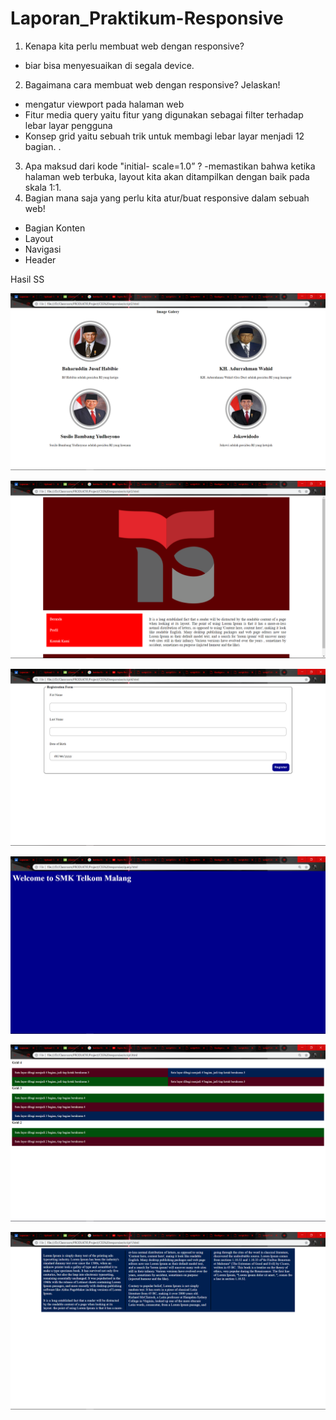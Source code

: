 # Laporan_Praktikum-Responsive

1. Kenapa kita perlu membuat web dengan responsive?
  - biar bisa menyesuaikan di segala device.
2. Bagaimana cara membuat web dengan responsive? Jelaskan!
  - mengatur viewport pada halaman web 
  - Fitur media query yaitu fitur yang digunakan sebagai filter terhadap lebar layar pengguna
  - Konsep grid yaitu sebuah trik untuk membagi lebar layar menjadi 12 bagian. . 
3. Apa maksud dari kode "initial- scale=1.0” ?
  -memastikan bahwa ketika halaman web terbuka, layout kita akan ditampilkan dengan baik pada skala 1:1.
4. Bagian mana saja yang perlu kita atur/buat responsive dalam sebuah web!
  - Bagian Konten
  - Layout
  - Navigasi
  - Header
  
  
Hasil SS

![alt text](https://github.com/DamarRaihanChoirulFirdaus27RPL/Laporan_Praktikum-Responsive/blob/master/1.png)

![alt text](https://github.com/DamarRaihanChoirulFirdaus27RPL/Laporan_Praktikum-Responsive/blob/master/2.png)

![alt text](https://github.com/DamarRaihanChoirulFirdaus27RPL/Laporan_Praktikum-Responsive/blob/master/3.png)

![alt text](https://github.com/DamarRaihanChoirulFirdaus27RPL/Laporan_Praktikum-Responsive/blob/master/4.png)

![alt text](https://github.com/DamarRaihanChoirulFirdaus27RPL/Laporan_Praktikum-Responsive/blob/master/5.png)

![alt text](https://github.com/DamarRaihanChoirulFirdaus27RPL/Laporan_Praktikum-Responsive/blob/master/6.png)

